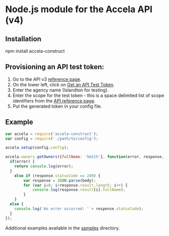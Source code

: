 # Node.js module for the Accela API (v4)

## Installation

npm install accela-construct

## Provisioning an API test token:

1. Go to the API v3 [reference page](https://developer.accela.com/Resource/Index).
2. On the lower left, click on [Get an API Test Token](https://developer.accela.com/TestToken/Index).
3. Enter the agency name (Islandton for testing).
4. Enter the scope for the test token - this is a space delimited list of scope identifiers from the [API reference page](https://developer.accela.com/docs/index.htm).
5. Put the generated token in your config file.

## Example

```javascript
var accela = require('accela-construct');
var config = require('./path/to/config');

accela.setup(config.config);

accela.owners.getOwners({fullName: 'Smith'}, function(error, response, body) {
  if(error) {
    return console.log(error);
  }
	else if (response.statusCode == 200) {
		var response = JSON.parse(body);
        for (var i=0; i<response.result.length; i++) {
        	console.log(response.result[i].fullName);
        }
    }
  else {
   	console.log('An error occurred: ' + response.statusCode);
  }
});
```

Additional examples available in the [samples](../../tree/master/samples) directory.